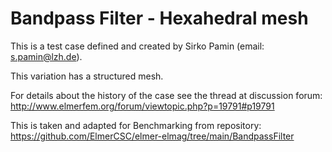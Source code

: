 # Bandpass Filter - Hexahedral mesh

This is a test case defined and created by Sirko Pamin (email: s.pamin@lzh.de).

This variation has a structured mesh. 

For details about the history of the case see the thread at discussion forum:
http://www.elmerfem.org/forum/viewtopic.php?p=19791#p19791

This is taken and adapted for Benchmarking from repository:
https://github.com/ElmerCSC/elmer-elmag/tree/main/BandpassFilter